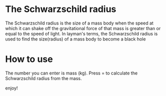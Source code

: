 # The Schwarzschild radius

The Schwarzschild radius is the size of a mass body when the speed at which it can shake off the gravitational force of that mass is greater than or equal to the speed of light. In layman's terms, the Schwarzschild radius is used to find the size(radius) of a mass body to become a black hole

# How to use

The number you can enter is mass (kg). Press = to calculate the Schwarzschild radius from the mass.

enjoy!

